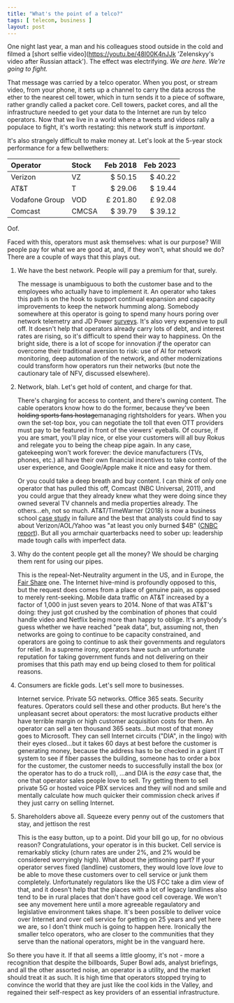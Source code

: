 ```yaml
---
title: "What's the point of a telco?"
tags: [ telecom, business ]
layout: post
---
```


One night last year, a man and his colleagues stood outside in the cold and filmed 
a [short selfie video](https://youtu.be/48I00K4nJJk 'Zelenskyy's video after Russian attack'). 
The effect was electrifying. _We are here. We're going to fight._

That message was carried by a telco operator. 
When you post, or stream video, from your phone, it sets up a channel to carry the data across 
the ether to the nearest cell tower, which in turn sends it to a piece of software,
rather grandly called a packet core. Cell towers, packet cores, and all the infrastructure needed 
to get your data to the Internet are run by telco operators. Now that we live in a world where a 
tweets and videos rally a populace to fight, it's worth restating: 
this network stuff is _important_.

It's also strangely difficult to make money at. Let's look at the 5-year stock performance for a few bellwethers:

| Operator       | Stock | Feb 2018  | Feb 2023 |
| :-------       | :---- | -------:  | ------:  |
| Verizon        | VZ    | $ 50.15   | $ 40.22  |
| AT&T           | T     | $ 29.06   | $ 19.44  |
| Vodafone Group | VOD   | £ 201.80  | £ 92.08  |
| Comcast        | CMCSA | $ 39.79   | $ 39.12  |

Oof.  

Faced with this, operators must ask themselves: what is our purpose? Will people pay for what we 
are good at, and, if they won't, what should we do? There are a couple of ways that this plays out.

1. We have the best network. People will pay a premium for that, surely.

   The message is unambiguous to both the customer base and to the employees who actually have to implement it.
   An operator who takes this path is on the hook to support continual
   expansion and capacity improvements to keep the network humming along. Somebody somewhere at this operator
   is going to spend many hours poring over network telemetry and JD Power 
   [surveys](https://www.jdpower.com/business/press-releases/2023-us-wireless-network-quality-performance-study-volume-1).
   It's also very expensive to pull off. It doesn't help that operators already carry lots of debt, and 
   interest rates are rising, so it's difficult
   to spend their way to happiness. On the bright side, there is a lot of scope for innovation _if_ the operator
   can overcome their traditional aversion to risk: use of AI for network monitoring, deep automation of the network,
   and other modernizations could transform how operators run their networks (but note the cautionary tale of NFV,
   discussed elsewhere).

2. Network, blah. Let's get hold of content, and charge for that.

   There's charging for access to content, and there's owning content. The cable operators know how to do the former,
   because they've been ~~holding sports fans hostage~~managing rightsholders for years. When you own the set-top box, 
   you can negotiate the toll that even OTT providers must pay to be featured in front of the viewers' eyeballs. 
   Of course, if you are smart, you'll play nice, or else your customers will all buy Rokus and relegate you to 
   being the cheap pipe again. In any case, gatekeeping won't work forever: the device manufacturers (TVs, phones, etc.) 
   all have their own financial incentives to take control of the user experience, and Google/Apple make it 
   nice and easy for them.

   Or you could take a deep breath and buy content. I can think of only one operator that has pulled this off,
   Comcast (NBC Universal, 2011), and you could argue that they already knew what they were doing since they
   owned several TV channels and media properties already. The others...eh, not so much. 
   AT&T/TimeWarner (2018) is now a business school [case study](https://rbr.business.rutgers.edu/sites/default/files/documents/rbr-060309.pdf) in failure 
   and the best that analysts could find to say about Verizon/AOL/Yahoo was "at least you only burned $4B" 
   ([CNBC report](https://www.cnbc.com/2018/12/11/verizon-made-the-right-decision-not-to-be-big-on-media.html)). 
   But all you armchair quarterbacks need to sober up: leadership made tough calls with imperfect data.
   
3. Why do the content people get all the money? We should be charging them rent for using our pipes.

   This is the repeal-Net-Neutrality argument in the US, and in Europe, 
   the [Fair Share](https://www.vodafone.com/news/corporate-and-financial/european-digital-infrastructure) one. 
   The Internet hive-mind is profoundly opposed to this, but the request does comes from a place of genuine pain, 
   as opposed to merely rent-seeking. Mobile data traffic on AT&T increased by a factor of 1,000 in just seven years 
   to 2014. None of that was AT&T's doing: they just got crushed by the combination of phones that could handle video
   and Netflix being more than happy to oblige. It's anybody's guess whether we have reached "peak data", but, assuming
   not, then networks are going to continue to be capacity constrained, and operators are going to continue to ask 
   their governments and regulators for relief. In a supreme irony, operators have such an unfortunate reputation for 
   taking government funds and not delivering on their promises that this path may end up being closed to them for 
   political reasons. 
   
4. Consumers are fickle gods. Let's sell more to businesses.

   Internet service. Private 5G networks. Office 365 seats. Security features. Operators could sell these and other products. But here's the
   unpleasant secret about operators: the most lucrative products either have terrible margin or high customer acquisition costs for them.
   An operator can sell a ten thousand 365 seats...but most of that money goes to Microsoft. They can sell Internet circuits
   ("DIA", in the lingo) with their eyes closed...but it takes 60 days at best before the customer is generating money, because
   the address has to be checked in a giant IT system to see if fiber passes the building, someone has to order a box for the customer, the customer
   needs to successfully install the box (or the operator has to do a truck roll), ...and DIA is the *easy* case that, the one that
   operator sales people love to sell. Try getting them to sell private 5G or hosted voice PBX services and they will nod and smile
   and mentally calculate how much quicker their commission check arives if they just carry on selling Internet. 
   
6. Shareholders above all. Squeeze every penny out of the customers that stay, and jettison the rest

   This is the easy button, up to a point. Did your bill go up, for no obvious reason? Congratulations, your operator
   is in this bucket. Cell service is remarkably sticky (churn rates are under 2%, and 2% would be considered worryingly high).
   What about the jettisoning part? If your operator serves fixed (landline) customers, they would love love *love* to be able to move these
   customers over to cell service or junk them completely. Unfortunately regulators like the US FCC take a dim view of that, and it doesn't help
   that the places with a lot of legacy landlines also tend to be in rural places that don't have good cell coverage. We won't see
   any movement here until a more agreeable regaulatory and legislative environment takes shape. It's been possible to deliver voice over Internet and over cell service
   for getting on 25 years and yet here we are, so I don't think much is going to happen here. Ironically the smaller telco operators,
   who are closer to the communities that they serve than the national operators, might be in the vanguard here.

So there you have it. If that all seems a little gloomy, it's not - more a recognition that despite the billboards, Super Bowl ads, analyst briefings, 
and all the other assorted noise, an operator is a utility, and the market should treat it as such. It is high time that operators stopped 
trying to convince the world that they are just like the cool kids in the Valley, and regained their self-respect as key providers of an essential infrastructure.
